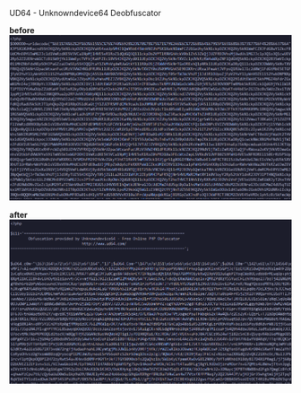 UD64 - Unknowndevice64 Deobfuscator

<b>before</b>
![alt text](https://github.com/pwnsauce403/ud64/blob/main/after.png?raw=true)



<b>after</b>
![alt text](https://github.com/pwnsauce403/ud64/blob/main/before.png?raw=true)
